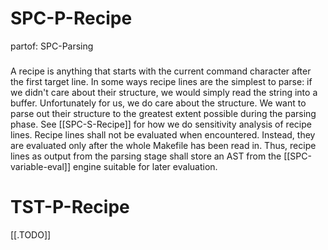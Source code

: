# SPC-P-Recipe
partof: SPC-Parsing
###
A recipe is anything that starts with the
current command character after the first
target line.
In some ways recipe lines are the simplest to
parse:
if we didn't care about their structure,
we would simply read the string into a buffer.
Unfortunately for us,
we do care about the structure.
We want to parse out their structure
to the greatest extent possible during the parsing phase.
See [[SPC-S-Recipe]] for how we do sensitivity analysis of recipe lines.
Recipe lines shall not be evaluated
when encountered.
Instead,
they are evaluated only after the whole
Makefile has been read in.
Thus, recipe lines as output from the parsing stage
shall store an AST from the [[SPC-variable-eval]] engine
suitable for later evaluation.


# TST-P-Recipe

[[.TODO]]